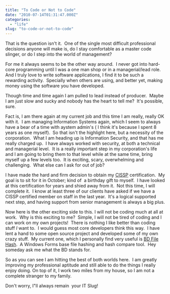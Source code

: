 ```yaml
---
title: "To Code or Not to Code"
date: "2010-07-14T01:31:47.000Z"
categories: 
  - "life"
slug: "to-code-or-not-to-code"
---
```


That is the question isn't it.  One of the single most difficult professional decisions anyone will make is, do I stay comfortable as a master code slinger, or do I step into the world of management?

For me it always seems to be the other way around.  I never got into hard-core programming until I was a one man shop or in a managerial/lead role.  And I truly love to write software applications, I find it to be such a rewarding activity.  Specially when others are using, and better yet, making money using the software you have developed.

Though time and time again I am pulled to lead instead of producer.  Maybe I am just slow and sucky and nobody has the heart to tell me?  It's possible, sure.

Fact is, I am there again at my current job and this time I am really, really OK with it.  I am managing Information Systems again, which I seem to always have a bear of a time with aystem admin's ( I think it's because I spent 8 years as one myself).  So that isn't the highlight here, but a necessity of the corporation.  What I am heading up is Information Security, and that has me really charged up.  I have always worked with security, at both a technical and managerial level.  It is a really important step in my corporation's life and I am going to bring them to that level while at the same time, bring myself up a few levels too.  It is exciting, scary, overwhelming and challenging.  What else can I ask for out of job?

I have made the hard and firm decision to obtain my [CISSP](https://www.isc2.org/cissp/default.aspx "Cerified Informaion Systrems Secuirty Professional") certification.  My goal is to sit for it in October; kind of  a birthday gift to myself.  I have looked at this certification for years and shied away from it.  Not this time, I will complete it.  I know at least three of our clients have asked if we have a CISSP certified member on staff in the last year.  It's a logical supported next step, and having support from senior management is always a big plus.

Now here is the other exciting side to this. I will not be coding much at all at work.  Why is this exciting to me?  Simple, I will not be tired of coding and I can work on my own projects!  There is nothing I like better than coding stuff _I_ want to.  I would guess most core developers think this way.  I have lent a hand to some open source project and developed some of my own crazy stuff.  My current one, which I personally find very useful is [BD File Hash](http://bdfilehash.codeplex.com/ "File hashing and hash compare tool for Windows").  A Windows Forms base file hashing and hash compare tool.  Hey someday ask me what the BD stands for.

So as you can see I am hitting the best of both worlds here.  I am greatly improving my professional aptitude and still able to do the things I really enjoy doing. On top of it, I work two miles from my house, so I am not a complete stranger to my family.

Don't worry, I"ll always remain  your IT Slug!
